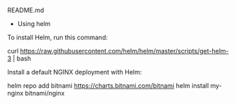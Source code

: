 README.md

* Using helm

To install Helm, run this command:

curl https://raw.githubusercontent.com/helm/helm/master/scripts/get-helm-3 | bash


Install a default NGINX deployment with Helm:

helm repo add bitnami https://charts.bitnami.com/bitnami
helm install my-nginx bitnami/nginx